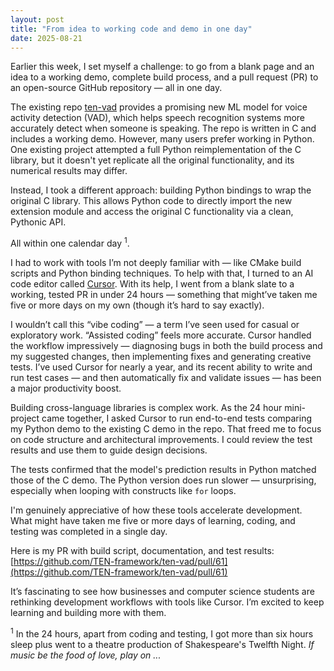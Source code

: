 ```yaml
---
layout: post
title: "From idea to working code and demo in one day"
date: 2025-08-21
---
```


Earlier this week, I set myself a challenge: to go from a blank page and an idea to a working demo, complete build process, and a pull request (PR) to an open-source GitHub repository — all in one day.

The existing repo [ten-vad](https://github.com/TEN-framework/ten-vad) provides a promising new ML model for voice activity detection (VAD), which helps speech recognition systems more accurately detect when someone is speaking. The repo is written in C and includes a working demo. However, many users prefer working in Python. One existing project attempted a full Python reimplementation of the C library, but it doesn't yet replicate all the original functionality, and its numerical results may differ.

Instead, I took a different approach: building Python bindings to wrap the original C library. This allows Python code to directly import the new extension module and access the original C functionality via a clean, Pythonic API.

All within one calendar day <sup>1</sup>.

I had to work with tools I’m not deeply familiar with — like CMake build scripts and Python binding techniques. To help with that, I turned to an AI code editor called [Cursor](https://cursor.com). With its help, I went from a blank slate to a working, tested PR in under 24 hours — something that might’ve taken me five or more days on my own (though it’s hard to say exactly).

I wouldn’t call this “vibe coding” — a term I’ve seen used for casual or exploratory work. “Assisted coding” feels more accurate. Cursor handled the workflow impressively — diagnosing bugs in both the build process and my suggested changes, then implementing fixes and generating creative tests. I’ve used Cursor for nearly a year, and its recent ability to write and run test cases — and then automatically fix and validate issues — has been a major productivity boost.

Building cross-language libraries is complex work. As the 24 hour mini-project came together, I asked Cursor to run end-to-end tests comparing my Python demo to the existing C demo in the repo. That freed me to focus on code structure and architectural improvements. I could review the test results and use them to guide design decisions.

The tests confirmed that the model's prediction results in Python matched those of the C demo. The Python version does run slower — unsurprising, especially when looping with constructs like `for` loops.

I'm genuinely appreciative of how these tools accelerate development. What might have taken me five or more days of learning, coding, and testing was completed in a single day.

Here is my PR with build script, documentation, and test results:
[https://github.com/TEN-framework/ten-vad/pull/61](https://github.com/TEN-framework/ten-vad/pull/61)

It’s fascinating to see how businesses and computer science students are rethinking development workflows with tools like Cursor. I’m excited to keep learning and building more with them.

<sup>1</sup> In the 24 hours, apart from coding and testing, I got more than six hours sleep plus went to a theatre production of Shakespeare's Twelfth Night.  *If music be the food of love, play on ...*
